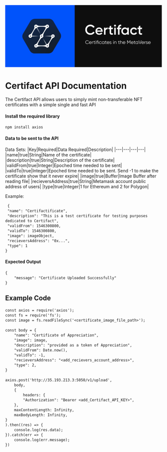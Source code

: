 <div align='center'>

<img src="../images/img.jpeg">

</div>

# Certifact API Documentation
The Certifact API allows users to simply mint non-transferable NFT certificates with a simple single and fast API

#### Install the required library
	npm install axios

#### Data to be sent to the API 
Data Sets:
|Key|Required|Data Required|Description|
|---|---|---|---|
|name|true|String|Name of the certificate|
|description|true|String|Description of the certificate|
|validFrom|true|Integer|Epoched time needed to be sent|
|validTo|true|Integer|Epoched time needed to be sent. Send -1 to make the certificate show that it never expire|
|image|true|Buffer|Image Buffer after reading file|
|recieversAddress|true|String|Metamask account public address of users|
|type|true|Integer|1 for Ethereum and 2 for Polygon|


Example:

	 {
	 "name": "Certifactificate",
	 "description": "This is a test certificate for testing purposes dedicated to Certifact",
	 "validFrom": 1546300800,
	 "validTo": 1546300800,
	 "image": imageObject,
	 "recieversAddress": "0x...",
	 "type": 1
	}
#### Expected Output
	{
		"message": "Certificate Uploaded Successfully"
	}
## Example Code
    const axios = require('axios');
    const fs = require('fs');
    const image = fs.readFileSync('<certificate_image_file_path>');

    const body = {
        "name": "Certificate of Appreciation",
        "image": image,
        "description": "provided as a token of Appreciation",
        "validFrom": Date.now(),
        "validTo": -1,
        "recieversAddress": "<add_recievers_account_address>",
        "type": 2,
    }

    axios.post('http://35.193.213.3:5050/v1/upload',
        body, 
        {
            headers: {
            "Authorization": "Bearer <add_Certifact_API_KEY>",
        },
        maxContentLength: Infinity,
        maxBodyLength: Infinity,
    }
    ).then((res) => {
        console.log(res.data);
    }).catch(err => {
        console.log(err.message);
    })
